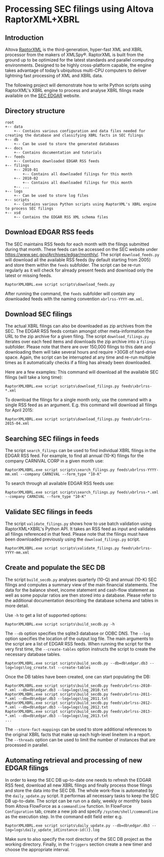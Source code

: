 Processing SEC filings using Altova RaptorXML+XBRL
==================================================

Introduction
------------

Altova [RaptorXML](http://www.altova.com/raptorxml.html) is the third-generation, hyper-fast XML and XBRL processor from the makers of XMLSpy®. RaptorXML is built from the ground up to be optimized for the latest standards and parallel computing environments. Designed to be highly cross-platform capable, the engine takes advantage of today’s ubiquitous multi-CPU computers to deliver lightning fast processing of XML and XBRL data.

The following project will demonstrate how to write Python scripts using RaptorXML's XBRL engine to process and analyse XBRL filings made available on the [SEC EDGAR](http://www.sec.gov/edgar.shtml) website.

Directory structure
-------------------
```
root
+-- data
    +-- Contains various configuration and data files needed for creating the database and classifying XBRL facts in SEC filings
+-- db
    +-- Can be used to store the generated databases
+-- docs
    +-- Contains documentation and tutorials
+-- feeds
    +-- Contains downloaded EDGAR RSS feeds
+-- filings
    +-- 2010-01
        +-- Contains all downloaded filings for this month
    +-- 2010-02
        +-- Contains all downloaded filings for this month
	+-- ...
+-- logs
    +-- Can be used to store log files
+-- scripts
    +-- Contains various Python scripts using RaptorXML's XBRL engine to process SEC filings
+-- xsd
    +-- Contains the EDGAR RSS XML schema files
```
Download EDGAR RSS feeds
------------------------

The SEC maintains RSS feeds for each month with the filings submitted during that month. These feeds can be accessed on the SEC website under https://www.sec.gov/Archives/edgar/monthly/.
The script `download_feeds.py` will download all the available RSS feeds (by default starting from 2005) and store them within the `feeds` subfolder.
The script can be re-run regularly as it will check for already present feeds and download only the latest or missing feeds.

	RaptorXMLXBRL.exe script scripts\download_feeds.py

After running the command, the `feeds` subfolder will contain any downloaded feeds with the naming convention `xbrlrss-YYYY-mm.xml`.

Download SEC filings
--------------------

The actual XBRL filings can also be downloaded as zip archives from the SEC. The EDGAR RSS feeds contain amongst other meta-information the URL to the zip archive for a given filing. The script `download_filings.py` iterates over each feed items and downloads the zip archive into a `filings` subfolder. Please note that there are over 150,000 filings to this date and downloading them will take several hours and require >30GB of hard-drive space. Again, the script can be interrupted at any time and re-run multiple times as it automatically checks if a filing has already been downloaded.

Here are a few examples: This command will download all the available SEC filings (will take a long time):

	RaptorXMLXBRL.exe script scripts\download_filings.py feeds\xbrlrss-*.xml

To download the filings for a single month only, use the command with a single RSS feed as an argument. E.g. this command will download all filings for April 2015:

	RaptorXMLXBRL.exe script scripts\download_filings.py feeds\xbrlrss-2015-04.xml

Searching SEC filings in feeds
------------------------------

The script `search_filings` can be used to find individual XBRL filings in the EDGAR RSS feed. For example, to find all annual (10-K) filings for the company CARNIVAL CORP in a given month use:

	RaptorXMLXBRL.exe script scripts\search_filings.py feeds\xbrlrss-YYYY-mm.xml --company CARNIVAL --form_type "10-K"

To search through all available EDGAR RSS feeds use:

	RaptorXMLXBRL.exe script scripts\search_filings.py feeds\xbrlrss-*.xml --company CARNIVAL --form_type "10-K"

Validate SEC filings in feeds
-----------------------------

The script `validate_filings.py` shows how to use batch validation using RaptorXML+XBRL's Python API. It takes an RSS feed as input and validates all filings referenced in that feed. Please note that the filings must have been downloaded previously using the `download_filings.py` script.

	RaptorXMLXBRL.exe script scripts\validate_filings.py feeds\xbrlrss-YYYY-mm.xml

Create and populate the SEC DB
------------------------------

The script `build_secdb.py` analyses quarterly (10-Q) and annual (10-K) SEC filings and computes a summary view of the main financial statements. The data for the balance sheet, income statement and cash-flow statement as well as some popular ratios are then stored into a database. Please refer to the additional documentation describing the database schema and tables in more detail.

Use `-h` to get a list of supported options:

	RaptorXMLXBRL.exe script scripts\build_secdb.py -h

The `--db` option specifies the sqlite3 database or ODBC DNS. The `--log` option specifies the location of the output log file. The main arguments to the script are a list of EDGAR RSS feeds. When running the script for the very first time, the `--create-tables` option instructs the script to create the necessary database tables.

	RaptorXMLXBRL.exe script scripts\build_secdb.py --db=db\edgar.db3 --log=logs\log_create.txt --create-tables

Once the DB tables have been created, one can start populating the DB:

	RaptorXMLXBRL.exe script scripts\build_secdb.py feeds\xbrlrss-2010-*.xml --db=db\edgar.db3 --log=logs\log_2010.txt
	RaptorXMLXBRL.exe script scripts\build_secdb.py feeds\xbrlrss-2011-*.xml --db=db\edgar.db3 --log=logs\log_2011.txt
	RaptorXMLXBRL.exe script scripts\build_secdb.py feeds\xbrlrss-2012-*.xml --db=db\edgar.db3 --log=logs\log_2012.txt
	RaptorXMLXBRL.exe script scripts\build_secdb.py feeds\xbrlrss-2013-*.xml --db=db\edgar.db3 --log=logs\log_2013.txt
	...

The `--store-fact-mappings` can be used to store additional references to the original XBRL facts that make up each high-level lineitem in a report. The `--threads` option can be used to limit the number of instances that are processed in parallel.

Automating retrieval and processing of new EDGAR filings
--------------------------------------------------------

In order to keep the SEC DB up-to-date one needs to refresh the EDGAR RSS feed, download all new XBRL filings and finally process those filings and store the data into the SEC DB. The whole work-flow is automated by the `daily_update.py` script. It performas all necessary tasks to keep the SEC DB up-to-date. The script can be run on a daily, weekly or monthly basis from Altova FlowForce as a `commandline` function. In FlowForce `Configuration` tab, create a new job and specify `/system/shell/commandline` as the execution step. In the command edit field enter e.g.

	RaptorXMLXBRL.exe script scripts\daily_update.py --db=db\edgar.db3 --log=logs\daily_update_id{instance-id()}.log

Make sure to also specify the root directory of the SEC DB project as the working directory. Finally, in the `Triggers` section create a new timer and choose the appropriate interval.
